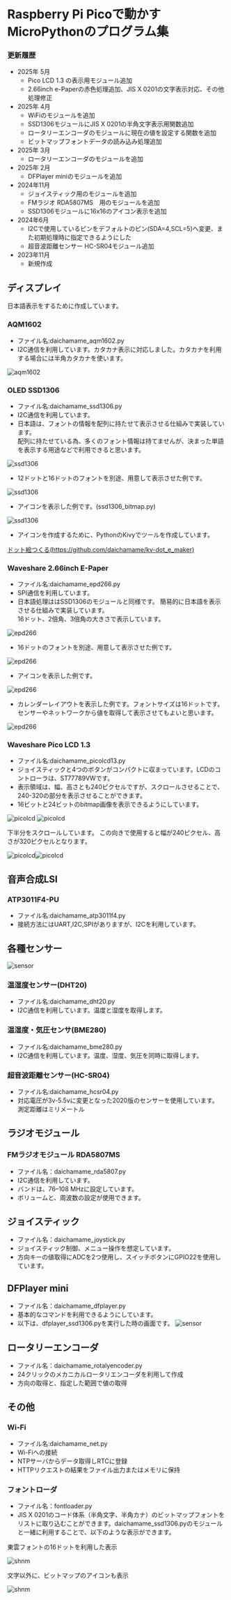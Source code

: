 # Raspberry Pi Picoで動かすMicroPythonのプログラム集


### 更新履歴 ###
  * 2025年 5月
    - Pico LCD 1.3 の表示用モジュール追加
    - 2.66inch e-Paperの赤色処理追加、JIS X 0201の文字表示対応、その他処理修正
  * 2025年 4月
    - WiFiのモジュールを追加
    - SSD1306モジュールにJIS X 0201の半角文字表示用関数追加
    - ロータリーエンコーダのモジュールに現在の値を設定する関数を追加
    - ビットマップフォントデータの読み込み処理追加
  * 2025年 3月
    - ロータリーエンコーダのモジュールを追加
  * 2025年 2月
    - DFPlayer miniのモジュールを追加
  * 2024年11月
    - ジョイスティック用のモジュールを追加
    - FMラジオ RDA5807MS　用のモジュールを追加
    - SSD1306モジュールに16x16のアイコン表示を追加
  * 2024年6月
    - I2Cで使用しているピンをデフォルトのピン(SDA=4,SCL=5)へ変更、また初期処理時に指定できるようにした
    - 超音波距離センサー HC-SR04モジュール追加
  * 2023年11月
    - 新規作成

## ディスプレイ

日本語表示をするために作成しています。

### AQM1602
* ファイル名:daichamame_aqm1602.py
* I2C通信を利用しています。カタカナ表示に対応しました。カタカナを利用する場合には半角カタカナを使います。

![aqm1602](img/aqm1602_1.png)


### OLED SSD1306
* ファイル名:daichamame_ssd1306.py
* I2C通信を利用しています。
* 日本語は、フォントの情報を配列に持たせて表示させる仕組みで実装しています。<br>
配列に持たせている為、多くのフォント情報は持てませんが、決まった単語を表示する用途などで利用できると思います。

![ssd1306](img/ssd1306_0.png)

* 12ドットと16ドットのフォントを別途、用意して表示させた例です。<br>

![ssd1306](img/ssd1306_1.png)


* アイコンを表示した例です。(ssd1306_bitmap.py)

![ssd1306](img/ssd1306_2.png)


* アイコンを作成するために、PythonのKivyでツールを作成しています。

[ドット絵つくる(https://github.com/daichamame/kv-dot_e_maker)](https://github.com/daichamame/kv-dot_e_maker)


### Waveshare 2.66inch E-Paper
* ファイル名:daichamame_epd266.py
* SPI通信を利用しています。
* 日本語処理ははSSD1306のモジュールと同様です。
簡易的に日本語を表示させる仕組みで実装しています。<br>
16ドット、2倍角、3倍角の大きさで表示しています。

![epd266](img/epd266_1.png)


* 16ドットのフォントを別途、用意して表示させた例です。

![epd266](img/epd266_2.png)

* アイコンを表示した例です。

![epd266](img/epd266_3.png)

* カレンダーレイアウトを表示した例です。フォントサイズは16ドットです。センサーやネットワークから値を取得して表示させてもよいと思います。

![epd266](img/epd266_4.png)

### Waveshare Pico LCD 1.3
* ファイル名:daichamame_picolcd13.py
* ジョイスティックと4つのボタンがコンパクトに収まっています。LCDのコントローラは、ST77789VWです。
* 表示領域は、幅、高さとも240ピクセルですが、スクロールさせることで、240-320の部分を表示させることができます。
* 16ビットと24ビットのbitmap画像を表示できるようにしています。

![picolcd](img/picolcd_1.png)
![picolcd](img/picolcd_2.png)

下半分をスクロールしています。
この向きで使用すると幅が240ピクセル、高さが320ピクセルとなります。

![picolcd](img/picolcd_3.png)![picolcd](img/picolcd_4.png)



## 音声合成LSI
### ATP3011F4-PU
* ファイル名:daichamame_atp3011f4.py
* 接続方法にはUART,I2C,SPIがありますが、I2Cを利用しています。

## 各種センサー

![sensor](img/sensor_1.png)


### 温湿度センサー(DHT20)
* ファイル名:daichamame_dht20.py
* I2C通信を利用しています。温度と湿度を取得します。

### 温湿度・気圧センサ(BME280)
* ファイル名:daichamame_bme280.py
* I2C通信を利用しています。温度、湿度、気圧を同時に取得します。

### 超音波距離センサー(HC-SR04)
* ファイル名:daichamame_hcsr04.py
* 対応電圧が3v-5.5vに変更となった2020版のセンサーを使用しています。<br>
測定距離はミリメートル


## ラジオモジュール ##
### FMラジオモジュール RDA5807MS ###
* ファイル名：daichamame_rda5807.py
* I2C通信を利用しています。
* バンドは、76–108 MHzに設定しています。
* ボリュームと、周波数の設定が使用できます。

## ジョイスティック ##
* ファイル名：daichamame_joystick.py
* ジョイスティック制御、メニュー操作を想定しています。
* 方向キーの値取得にADCを2つ使用し、スイッチボタンにGPIO22を使用しています。

## DFPlayer mini ##
* ファイル名：daichamame_dfplayer.py
* 基本的なコマンドを利用できるようにしています。
* 以下は、dfplayer_ssd1306.pyを実行した時の画面です。
![sensor](img/dfplayer.png)

## ロータリーエンコーダ ##
* ファイル名：daichamame_rotalyencoder.py
* 24クリックのメカニカルロータリエンコーダを利用して作成
* 方向の取得と、指定した範囲で値の取得


## その他 ##
### Wi-Fi ###
* ファイル名:daichamame_net.py
* Wi-Fiへの接続
* NTPサーバからデータ取得しRTCに登録
* HTTPリクエストの結果をファイル出力またはメモリに保持

### フォントローダ ###
* ファイル名：fontloader.py
* JIS X 0201のコード体系（半角文字、半角カナ）のビットマップフォントをリストに取り込むことができます。daichamame_ssd1306.pyのモジュールと一緒に利用することで、以下のような表示ができます。

東雲フォントの16ドットを利用した表示

![shnm](img/ssd1306_3.png)

文字以外に、ビットマップのアイコンも表示

![shnm](img/ssd1306_4.png)